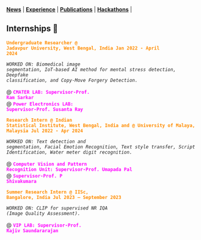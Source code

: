 <link rel="stylesheet" href="style.css">

**[News](news.md)** | **[Experience](experience.md)** | **[Publications](publications.md)** | **[Hackathons](hackathons.md)** |

## Internships 💫 <a id="experience"></a>

**<code style="color: #FF8C00">Undergraduate Researcher @ Jadavpur University, West Bengal, India Jan 2022 - April 2024</code>**

*<code style="color: #222">WORKED ON: Biomedical image segmentation, IoT-based AI method for mental stress detection, Deepfake classification, and Copy-Move Forgery Detection.</code>*

@ **<code style="color: fuchsia">CMATER LAB: Supervisor-Prof. Ram Sarkar</code>**<br/>
@ **<code style="color: fuchsia">Power Electronics LAB: Supervisor-Prof. Susanta Ray</code>**

**<code style="color: #FF8C00">Research Intern @ Indian Statistical Institute, West Bengal, India and @ University of Malaya, Malaysia Jul 2022 - Apr 2024</code>**

*<code style="color: #222">WORKED ON: Text detection and segmentation, Facial Emotion Recognition, Text style transfer, Script Identification, Water meter digit recognition.</code>*

@ **<code style="color: fuchsia">Computer Vision and Pattern Recognition Unit: Supervisor-Prof. Umapada Pal</code>**<br/>
@ **<code style="color: fuchsia">Supervisor-Prof. P Shivakumara</code>**

**<code style="color: #FF8C00">Summer Research Intern @ IISc, Bangalore, India Jul 2023 – September 2023</code>**

*<code style="color: #222">WORKED ON: CLIP for supervised NR IQA (Image Quality Assessment).</code>*

@ **<code style="color: fuchsia">VIP LAB: Supervisor-Prof. Rajiv Saundararajan</code>**
